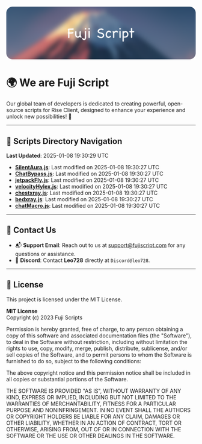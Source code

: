 ![Banner](.github/b.webp)

# 🌍 **We are Fuji Script**

Our global team of developers is dedicated to creating powerful, open-source scripts for Rise Client, designed to enhance your experience and unlock new possibilities! 🌟

---
<!-- SCRIPTS_NAVIGATION_START -->
## 📂 **Scripts Directory Navigation**

**Last Updated**: 2025-01-08 19:30:29 UTC

- **[SilentAura.js](scripts/SilentAura.js)**: Last modified on 2025-01-08 19:30:27 UTC
- **[ChatBypass.js](scripts/ChatBypass.js)**: Last modified on 2025-01-08 19:30:27 UTC
- **[jetpackFly.js](scripts/jetpackFly.js)**: Last modified on 2025-01-08 19:30:27 UTC
- **[velocityHylex.js](scripts/velocityHylex.js)**: Last modified on 2025-01-08 19:30:27 UTC
- **[chestxray.js](scripts/chestxray.js)**: Last modified on 2025-01-08 19:30:27 UTC
- **[bedxray.js](scripts/bedxray.js)**: Last modified on 2025-01-08 19:30:27 UTC
- **[chatMacro.js](scripts/chatMacro.js)**: Last modified on 2025-01-08 19:30:27 UTC

<!-- SCRIPTS_NAVIGATION_END -->

---

## 💬 **Contact Us**  
- 📬 **Support Email**: Reach out to us at [support@fujiscript.com](mailto:support@fujiscript.com) for any questions or assistance.  
- 💬 **Discord**: Contact **Leo728** directly at `Discord@leo728`.

---

## 📜 **License**

This project is licensed under the MIT License.  

**MIT License**  
Copyright (c) 2023 Fuji Scripts  

Permission is hereby granted, free of charge, to any person obtaining a copy of this software and associated documentation files (the "Software"), to deal in the Software without restriction, including without limitation the rights to use, copy, modify, merge, publish, distribute, sublicense, and/or sell copies of the Software, and to permit persons to whom the Software is furnished to do so, subject to the following conditions:  

The above copyright notice and this permission notice shall be included in all copies or substantial portions of the Software.  

THE SOFTWARE IS PROVIDED "AS IS", WITHOUT WARRANTY OF ANY KIND, EXPRESS OR IMPLIED, INCLUDING BUT NOT LIMITED TO THE WARRANTIES OF MERCHANTABILITY, FITNESS FOR A PARTICULAR PURPOSE AND NONINFRINGEMENT. IN NO EVENT SHALL THE AUTHORS OR COPYRIGHT HOLDERS BE LIABLE FOR ANY CLAIM, DAMAGES OR OTHER LIABILITY, WHETHER IN AN ACTION OF CONTRACT, TORT OR OTHERWISE, ARISING FROM, OUT OF OR IN CONNECTION WITH THE SOFTWARE OR THE USE OR OTHER DEALINGS IN THE SOFTWARE.  
